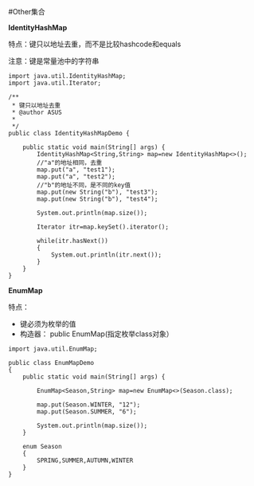 #Other集合

**IdentityHashMap**

特点：键只以地址去重，而不是比较hashcode和equals

注意：键是常量池中的字符串

```
import java.util.IdentityHashMap;
import java.util.Iterator;

/**
 * 键只以地址去重
 * @author ASUS
 *
 */
public class IdentityHashMapDemo {
	
	public static void main(String[] args) {
		IdentityHashMap<String,String> map=new IdentityHashMap<>();
		//"a"的地址相同，去重
		map.put("a", "test1");
		map.put("a", "test2");
		//"b"的地址不同，是不同的key值
		map.put(new String("b"), "test3");
		map.put(new String("b"), "test4");
		
		System.out.println(map.size());
		
		Iterator itr=map.keySet().iterator();
		
		while(itr.hasNext())
		{
			System.out.println(itr.next());
		}
	}
}

```
**EnumMap**

特点：

* 键必须为枚举的值
* 构造器： public EnumMap(指定枚举class对象）

```
import java.util.EnumMap;

public class EnumMapDemo 
{
	public static void main(String[] args) {
		
		EnumMap<Season,String> map=new EnumMap<>(Season.class);
		
		map.put(Season.WINTER, "12");
		map.put(Season.SUMMER, "6");
		
		System.out.println(map.size());
	}
	
	enum Season
	{
		SPRING,SUMMER,AUTUMN,WINTER
	}
}

```
